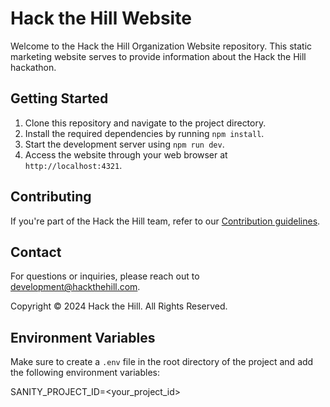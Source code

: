 # Hack the Hill Website

Welcome to the Hack the Hill Organization Website repository. This static marketing website serves to provide information about the Hack the Hill hackathon.

## Getting Started

1. Clone this repository and navigate to the project directory.
2. Install the required dependencies by running `npm install`.
3. Start the development server using `npm run dev`.
4. Access the website through your web browser at `http://localhost:4321`.

## Contributing

If you're part of the Hack the Hill team, refer to our [Contribution guidelines](https://github.com/HacktheHill/.github/blob/main/CONTRIBUTING.md).

## Contact

For questions or inquiries, please reach out to [development@hackthehill.com](mailto:development@hackthehill.com).

Copyright © 2024 Hack the Hill. All Rights Reserved.

## Environment Variables

Make sure to create a `.env` file in the root directory of the project and add the following environment variables:

SANITY_PROJECT_ID=<your_project_id>
